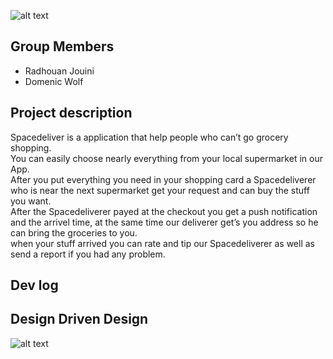 ![alt text](https://i.ibb.co/NNxzbwY/spaceicon.png)


## Group Members
* Radhouan Jouini
* Domenic Wolf

## Project description

Spacedeliver is a application that help people who can’t go grocery shopping.  
You can easily choose nearly everything from your local supermarket in our App.  
After you put everything you need in your shopping card a  Spacedeliverer who is near the next supermarket get your request and can buy the stuff you want.  
After the Spacedeliverer payed at the checkout you get a push notification and the arrivel time, at the same time our deliverer get’s you address so he can bring the groceries to you.  
when your stuff arrived you can rate and tip our Spacedeliverer as well as send a report if you had any problem.  

## Dev log

## Design Driven Design

![alt text](https://i.ibb.co/YBTYW7C/Domainmodell.png)
